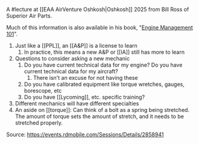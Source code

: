 A #lecture at [[EAA AirVenture Oshkosh|Oshkosh]] 2025 from Bill Ross of Superior Air Parts.

Much of this information is also available in his book, "[Engine Management 101](https://superiorairparts.com/resources-and-events/news-and-articles/engine-management-101/)".

1. Just like a [[PPL]], an [[A&P]] is a license to learn
	1. In practice, this means a new A&P or [[IA]] still has more to learn
2. Questions to consider asking a new mechanic
	1. Do you have current technical data for my engine? Do you have current technical data for my aircraft?
		1. There isn't an excuse for not having these
	2. Do you have calibrated equipment like torque wretches, gauges, borescope, etc
	3. Do you have [[Lycoming]], etc. specific training?
3. Different mechanics will have different specialties
4. An aside on [[torque]]: Can think of a bolt as a spring being stretched. The amount of torque sets the amount of stretch, and it needs to be stretched properly.

Source: https://events.rdmobile.com/Sessions/Details/2858941
